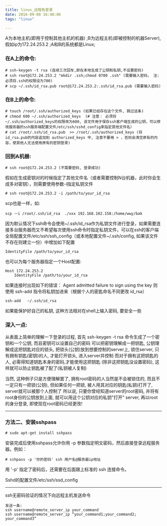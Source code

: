 ```yaml
---
title: linux_远程免登录
date: 2016-09-08 16:48:06
tags: "linux"

---
```


A为本地主机(即用于控制其他主机的机器) ;B为远程主机(即被控制的机器Server), 假如ip为172.24.253.2 ;A和B的系统都是Linux;
 
### 在A上的命令:
	# ssh-keygen -t rsa (连续三次回车,即在本地生成了公钥和私钥,不设置密码)
	# ssh root@172.24.253.2 "mkdir .ssh;chmod 0700 .ssh" (需要输入密码， 注:必须将.ssh的权限设为700)
	# scp ~/.ssh/id_rsa.pub root@172.24.253.2:.ssh/id_rsa.pub (需要输入密码)
 
### 在B上的命令:
	# touch /root/.ssh/authorized_keys (如果已经存在这个文件, 跳过这条)
	# chmod 600 ~/.ssh/authorized_keys  (# 注意： 必须将~/.ssh/authorized_keys的权限改为600, 该文件用于保存ssh客户端生成的公钥，可以修改服务器的ssh服务端配置文件/etc/ssh/sshd_config来指定其他文件名）
	# cat /root/.ssh/id_rsa.pub  >> /root/.ssh/authorized_keys (将id_rsa.pub的内容追加到 authorized_keys 中, 注意不要用 > ，否则会清空原有的内容，使其他人无法使用原有的密钥登录)
 
### 回到A机器:
	# ssh root@172.24.253.2 (不需要密码, 登录成功)
 
假如在生成密钥对的时候指定了其他文件名（或者需要控制N台机器，此时你会生成多对密钥），则需要使用参数-i指定私钥文件

	# ssh root@172.24.253.2 -i /path/to/your_id_rsa	
scp也是一样，如:
	
	scp －i /root/.ssh/id_rsa  ./xxx 192.168.102.158:/home/wwy/bak
因为默认情况下ssh命令会使用~/.ssh/id_rsa作为私钥文件进行登录，如果需要连接多台服务器而又不希望每次使用ssh命令时指定私钥文件，可以在ssh的客户端全局配置文件/etc/ssh/ssh_config（或本地配置文件~/.ssh/config, 如果该文件不存在则建立一份）中增加如下配置

	IdentityFile /path/to/your_id_rsa
 
也可以为每个服务器指定一个Host配置:  
 
	Host 172.24.253.2
        IdentityFile /path/to/your_id_rsa
  
如果连接时出现如下的错误：
  Agent admitted failure to sign using the key
则使用 ssh-add 指令将私钥加进来（根据个人的密匙命名不同更改 id_rsa）

	ssh-add   ~/.ssh/id_rsa
 
如果能保护好自己的私钥, 这种方法相对在shell上输入密码, 要安全一些
 
### 深入一点:
 
从表面上简单的理解一下登录的过程,
首先 ssh-keygen -t rsa 命令生成了一个密钥和一个公钥, 而且密钥可以设置自己的密码
可以把密钥理解成一把钥匙, 公钥理解成这把钥匙对应的锁头,
把锁头(公钥)放到想要控制的server上, 锁住server, 只有拥有钥匙(密钥)的人, 才能打开锁头, 进入server并控制
而对于拥有这把钥匙的人, 必需得知道钥匙本身的密码,才能使用这把钥匙 (除非这把钥匙没设置密码), 这样就可以防止钥匙被了配了(私钥被人复制)
 
当然, 这种例子只是方便理解罢了,
拥有root密码的人当然是不会被锁住的, 而且不一定只有一把锁(公钥), 但如果任何一把锁, 被人用其对应的钥匙(私钥)打开了, server就可以被那个人控制了
所以说, 只要你曾经知道server的root密码, 并将有root身份的公钥放到上面, 就可以用这个公钥对应的私钥"打开" server, 再以root的身分登录, 即使现在root密码已经更改!
 
---------------------------------------------------------------------------------------
### 方法二、安装sshpass
	# sudo apt-get install sshpass
安装完成后使用sshpass允许你用 -p 参数指定明文密码，然后直接登录远程服务器。例如：
 
	# sshpass -p '你的密码' ssh 用户名@服务器ip地址
用 '-p' 指定了密码后，还需要在后面跟上标准的 ssh 连接命令。
 
Sshd的配置文件/etc/ssh/ssd_config
 
-------------------------------
ssh无密码验证的情况下向远程主机发送命令

	发送一条:
	ssh username@remote_server_ip your_command
	ssh username@remote_server_ip “your_command1;your_command2; your_command3”
